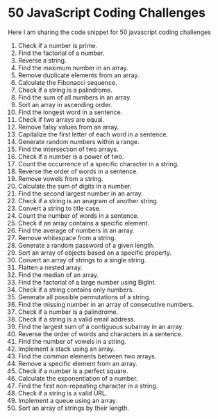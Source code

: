 
# 50 JavaScript Coding Challenges

Here I am sharing the code snippet for 50 javascript coding challenges

1. Check if a number is prime.
2. Find the factorial of a number.
3. Reverse a string.
4. Find the maximum number in an array.
5. Remove duplicate elements from an array.
6. Calculate the Fibonacci sequence.
7. Check if a string is a palindrome.
8. Find the sum of all numbers in an array.
9. Sort an array in ascending order.
10. Find the longest word in a sentence.
11. Check if two arrays are equal.
12. Remove falsy values from an array.
13. Capitalize the first letter of each word in a sentence.
14. Generate random numbers within a range.
15. Find the intersection of two arrays.
16. Check if a number is a power of two.
17. Count the occurrence of a specific character in a string.
18. Reverse the order of words in a sentence.
19. Remove vowels from a string.
20. Calculate the sum of digits in a number.
21. Find the second largest number in an array.
22. Check if a string is an anagram of another string.
23. Convert a string to title case.
24. Count the number of words in a sentence.
25. Check if an array contains a specific element.
26. Find the average of numbers in an array.
27. Remove whitespace from a string.
28. Generate a random password of a given length.
29. Sort an array of objects based on a specific property.
30. Convert an array of strings to a single string.
31. Flatten a nested array.
32. Find the median of an array.
33. Find the factorial of a large number using BigInt.
34. Check if a string contains only numbers.
35. Generate all possible permutations of a string.
36. Find the missing number in an array of consecutive numbers.
37. Check if a number is a palindrome.
38. Check if a string is a valid email address.
39. Find the largest sum of a contiguous subarray in an array.
40. Reverse the order of words and characters in a sentence.
41. Find the number of vowels in a string.
42. Implement a stack using an array.
43. Find the common elements between two arrays.
44. Remove a specific element from an array.
45. Check if a number is a perfect square.
46. Calculate the exponentiation of a number.
47. Find the first non-repeating character in a string.
48. Check if a string is a valid URL.
49. Implement a queue using an array.
50. Sort an array of strings by their length.
